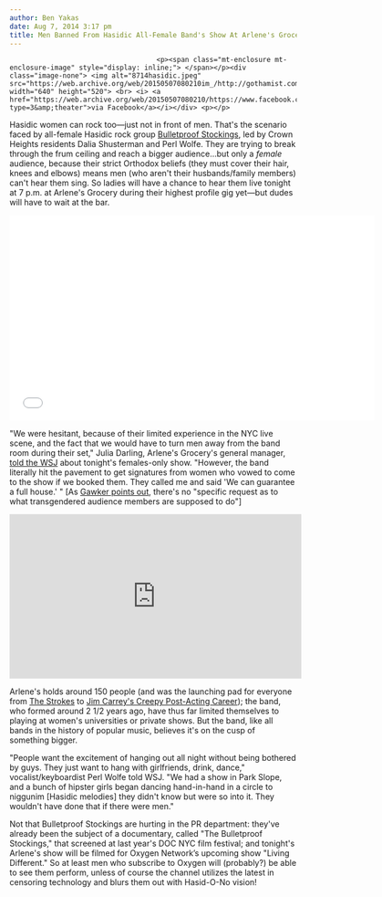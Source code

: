 ```yaml
---
author: Ben Yakas
date: Aug 7, 2014 3:17 pm
title: Men Banned From Hasidic All-Female Band's Show At Arlene's Grocery Tonight
---
```


	
										<p><span class="mt-enclosure mt-enclosure-image" style="display: inline;"> </span></p><div class="image-none"> <img alt="8714hasidic.jpeg" src="https://web.archive.org/web/20150507080210im_/http://gothamist.com/attachments/byakas/8714hasidic.jpeg" width="640" height="520"> <br> <i> <a href="https://web.archive.org/web/20150507080210/https://www.facebook.com/intheglow/photos/o.199190220169809/231150897053254/?type=3&amp;theater">via Facebook</a></i></div> <p></p>

<p>Hasidic women can rock too&#x2014;just not in front of men. That&apos;s the scenario faced by all-female Hasidic rock group <a href="https://web.archive.org/web/20150507080210/https://www.facebook.com/BulletproofStockings">Bulletproof Stockings</a>, led by Crown Heights residents Dalia Shusterman and Perl Wolfe. They are trying to break through the frum ceiling and reach a bigger audience...but only a <em>female</em> audience, because their strict Orthodox beliefs (they must cover their hair, knees and elbows) means men (who aren&apos;t their husbands/family members) can&apos;t hear them sing. So ladies will have a chance to hear them live tonight at 7 p.m. at Arlene&apos;s Grocery during their highest profile gig yet&#x2014;but dudes will have to wait at the bar. </p>

<p><iframe width="640" height="360" src="//web.archive.org/web/20150507080210if_/http://www.youtube.com/embed/O5YoRrjOg9M" frameborder="0" allowfullscreen></iframe></p>

<p>&quot;We were hesitant, because of their limited experience in the NYC live scene, and the fact that we would have to turn men away from the band room during their set,&quot; Julia Darling, Arlene&apos;s Grocery&apos;s general manager, <a href="https://web.archive.org/web/20150507080210/http://online.wsj.com/articles/hasidic-rocker-chicks-bulletproof-stockings-seek-broader-audience-1407351090">told the WSJ</a> about tonight&apos;s females-only show. &quot;However, the band literally hit the pavement to get signatures from women who vowed to come to the show if we booked them. They called me and said &apos;We can guarantee a full house.&apos; &quot; [As <a href="https://web.archive.org/web/20150507080210/http://gawker.com/a-female-hasidic-rock-band-is-having-a-women-only-show-1617385157">Gawker points out</a>, there&apos;s no &quot;specific request as to what transgendered audience members are supposed to do&quot;]</p>

<center><iframe frameborder="0" scrolling="no" width="512" height="288" src="https://web.archive.org/web/20150507080210if_/http://live.wsj.com/public/page/embed-A236142B_848F_4980_9443_6C8A98B42360.html"></iframe></center>

<p>Arlene&apos;s holds around 150 people (and was the launching pad for everyone from <a href="https://web.archive.org/web/20150507080210/https://www.youtube.com/watch?v=UoTaxh_rt0Y">The Strokes</a> to <a href="https://web.archive.org/web/20150507080210/http://gothamist.com/2011/09/12/video_jim_carrey_sings_radiohead_at.php">Jim Carrey&apos;s Creepy Post-Acting Career</a>); the band, who formed around 2 1/2 years ago, have thus far limited themselves to playing at women&apos;s universities or private shows. But the band, like all bands in the history of popular music, believes it&apos;s on the cusp of something bigger.</p>

<p>&quot;People want the excitement of hanging out all night without being bothered by guys. They just want to hang with girlfriends, drink, dance,&quot; vocalist/keyboardist Perl Wolfe told WSJ. &quot;We had a show in Park Slope, and a bunch of hipster girls began dancing hand-in-hand in a circle to niggunim [Hasidic melodies] they didn&apos;t know but were so into it. They wouldn&apos;t have done that if there were men.&quot;</p>

<p>Not that Bulletproof Stockings are hurting in the PR department: they&apos;ve already been the subject of a documentary, called &quot;The Bulletproof Stockings,&quot; that screened at last year&apos;s DOC NYC film festival; and tonight&apos;s Arlene&apos;s show will be filmed for Oxygen Network&#x2019;s upcoming show &quot;Living Different.&quot; So at least men who subscribe to Oxygen will (probably?) be able to see them perform, unless of course the channel utilizes the latest in censoring technology and blurs them out with Hasid-O-No vision!</p>

<center><div style="text-align:center">
<script type="text/javascript" src="https://web.archive.org/web/20150507080210js_/http://pshared.5min.com/Scripts/PlayerSeed.js?sid=281&amp;width=560&amp;height=450&amp;playList=517669734"></script>
<br>
</div></center>					
										
									
				